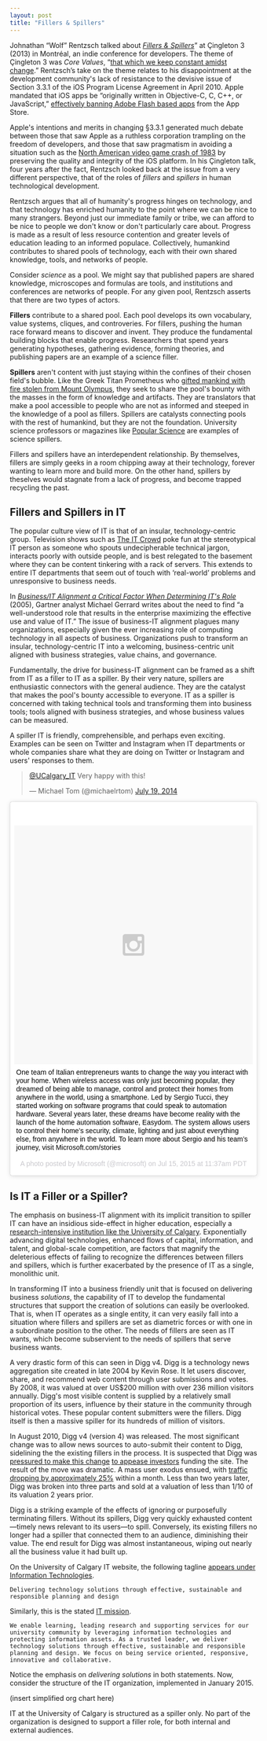 ```yaml
---
layout: post
title: "Fillers & Spillers"
---
```


Johnathan “Wolf” Rentzsch talked about [*Fillers & Spillers*](https://vimeo.com/80646309)” at Çingleton 3 (2013) in Montréal, an indie conference for developers. The theme of Çingleton 3 was *Core Values*, “[that which we keep constant amidst change](https://web.archive.org/web/20130817113219/http://cingleton.com/).” Rentzsch’s take on the theme relates to his disappointment at the development community's lack of resistance to the devisive issue of Section 3.3.1 of the iOS Program License Agreement in April 2010. Apple mandated that iOS apps be “originally written in Objective-C, C, C++, or JavaScript,” [effectively banning Adobe Flash based apps](http://daringfireball.net/2010/04/iphone_agreement_bans_flash_compiler) from the App Store.

Apple's intentions and merits in changing §3.3.1 generated much debate between those that saw Apple as a ruthless corporation trampling on the freedom of developers, and those that saw pragmatism in avoiding a situation such as the [North American video game crash of 1983](https://en.wikipedia.org/wiki/North_American_video_game_crash_of_1983) by preserving the quality and integrity of the iOS platform. In his Çingleton talk, four years after the fact, Rentzsch looked back at the issue from a very different perspective, that of the roles of *fillers* and *spillers* in human technological development.

Rentzsch argues that all of humanity's progress hinges on technology, and that technology has enriched humanity to the point where we can be nice to many strangers. Beyond just our immediate family or tribe, we can afford to be nice to people we don't know or don't particularly care about. Progress is made as a result of less resource contention and greater levels of education leading to an informed populace. Collectively, humankind contributes to shared pools of technology, each with their own shared knowledge, tools, and networks of people.

Consider *science* as a pool. We might say that published papers are shared knowledge, microscopes and formulas are tools, and institutions and conferences are networks of people. For any given pool, Rentzsch asserts that there are two types of actors.

**Fillers** contribute to a shared pool. Each pool develops its own vocabulary, value systems, cliques, and controveries. For fillers, pushing the human race forward means to discover and invent. They produce the fundamental building blocks that enable progress. Researchers that spend years generating hypotheses, gathering evidence, forming theories, and publishing papers are an example of a science filler.

**Spillers** aren't content with just staying within the confines of their chosen field's bubble. Like the Greek Titan Prometheus who [gifted mankind with fire stolen from Mount Olympus](https://en.wikipedia.org/wiki/Prometheus), they seek to share the pool's bounty with the masses in the form of knowledge and artifacts. They are translators that make a pool accessible to people who are not as informed and steeped in the knowledge of a pool as fillers. Spillers are catalysts connecting pools with the rest of humankind, but they are not the foundation. University science professors or magazines like [Popular Science](http://www.popsci.com) are examples of science spillers.

Fillers and spillers have an interdependent relationship. By themselves, fillers are simply geeks in a room chipping away at their technology, forever wanting to learn more and build more. On the other hand, spillers by theselves would stagnate from a lack of progress, and become trapped recycling the past.

## Fillers and Spillers in IT

The popular culture view of IT is that of an insular, technology-centric group. Television shows such as [The IT Crowd](http://www.channel4.com/entertainment/tv/microsites/I/itcrowd) poke fun at the stereotypical IT person as someone who spouts undecipherable technical jargon, interacts poorly with outside people, and is best relegated to the basement where they can be content tinkering with a rack of servers. This extends to entire IT departments that seem out of touch with ‘real-world’ problems and unresponsive to business needs.

In *[Business/IT Alignment a Critical Factor When Determining IT's Role](http://www.gartner.com/document/code/129316)* (2005), Gartner analyst Michael Gerrard writes about the need to find “a well-understood role that results in the enterprise maximizing the effective use and value of IT.” The issue of business-IT alignment plagues many organizations, especially given the ever increasing role of computing technology in all aspects of business. Organizations push to transform an insular, technology-centric IT into a welcoming, business-centric unit aligned with business strategies, value chains, and governance. 

Fundamentally, the drive for business-IT alignment can be framed as a shift from IT as a filler to IT as a spiller. By their very nature, spillers are enthusiastic connectors with the general audience. They are the catalyst that makes the pool's bounty accessible to everyone. IT as a spiller is concerned with taking technical tools and transforming them into business tools; tools aligned with business strategies, and whose business values can be measured.

A spiller IT is friendly, comprehensible, and perhaps even exciting. Examples  can be seen on Twitter and Instagram when IT departments or whole companies share what they are doing on Twitter or Instagram and users' responses to them.

<blockquote class="twitter-tweet" lang="en"><p lang="en" dir="ltr"><a href="https://twitter.com/UCalgary_IT">@UCalgary_IT</a> Very happy with this!</p>&mdash; Michael Tom (@michaelrtom) <a href="https://twitter.com/michaelrtom/status/490292005553963008">July 19, 2014</a></blockquote> <script async src="//platform.twitter.com/widgets.js" charset="utf-8"></script>

<blockquote class="instagram-media" data-instgrm-captioned data-instgrm-version="4" style=" background:#FFF; border:0; border-radius:3px; box-shadow:0 0 1px 0 rgba(0,0,0,0.5),0 1px 10px 0 rgba(0,0,0,0.15); margin: 1px; max-width:658px; padding:0; width:99.375%; width:-webkit-calc(100% - 2px); width:calc(100% - 2px);"><div style="padding:8px;"> <div style=" background:#F8F8F8; line-height:0; margin-top:40px; padding:50% 0; text-align:center; width:100%;"> <div style=" background:url(data:image/png;base64,iVBORw0KGgoAAAANSUhEUgAAACwAAAAsCAMAAAApWqozAAAAGFBMVEUiIiI9PT0eHh4gIB4hIBkcHBwcHBwcHBydr+JQAAAACHRSTlMABA4YHyQsM5jtaMwAAADfSURBVDjL7ZVBEgMhCAQBAf//42xcNbpAqakcM0ftUmFAAIBE81IqBJdS3lS6zs3bIpB9WED3YYXFPmHRfT8sgyrCP1x8uEUxLMzNWElFOYCV6mHWWwMzdPEKHlhLw7NWJqkHc4uIZphavDzA2JPzUDsBZziNae2S6owH8xPmX8G7zzgKEOPUoYHvGz1TBCxMkd3kwNVbU0gKHkx+iZILf77IofhrY1nYFnB/lQPb79drWOyJVa/DAvg9B/rLB4cC+Nqgdz/TvBbBnr6GBReqn/nRmDgaQEej7WhonozjF+Y2I/fZou/qAAAAAElFTkSuQmCC); display:block; height:44px; margin:0 auto -44px; position:relative; top:-22px; width:44px;"></div></div> <p style=" margin:8px 0 0 0; padding:0 4px;"> <a href="https://instagram.com/p/5KsaupwrAv/" style=" color:#000; font-family:Arial,sans-serif; font-size:14px; font-style:normal; font-weight:normal; line-height:17px; text-decoration:none; word-wrap:break-word;" target="_top">One team of Italian entrepreneurs wants to change the way you interact with your home. When wireless access was only just becoming popular, they dreamed of being able to manage, control and protect their homes from anywhere in the world, using a smartphone. Led by Sergio Tucci, they started working on software programs that could speak to automation hardware. Several years later, these dreams have become reality with the launch of the home automation software, Easydom. The system allows users to control their home’s security, climate, lighting and just about everything else, from anywhere in the world. To learn more about Sergio and his team’s journey, visit Microsoft.com/stories</a></p> <p style=" color:#c9c8cd; font-family:Arial,sans-serif; font-size:14px; line-height:17px; margin-bottom:0; margin-top:8px; overflow:hidden; padding:8px 0 7px; text-align:center; text-overflow:ellipsis; white-space:nowrap;">A photo posted by Microsoft (@microsoft) on <time style=" font-family:Arial,sans-serif; font-size:14px; line-height:17px;" datetime="2015-07-15T18:37:01+00:00">Jul 15, 2015 at 11:37am PDT</time></p></div></blockquote> <script async defer src="//platform.instagram.com/en_US/embeds.js"></script>

## Is IT a Filler or a Spiller?

The emphasis on business-IT alignment with its implicit transition to spiller IT can have an insidious side-effect in higher education, especially a [research-intensive institution like the University of Calgary](https://web.archive.org/web/20150422214843/http://www.ucalgary.ca/research/research-excellence). Exponentially advancing digital technologies, enhanced flows of capital, information, and talent, and global-scale competition, are factors that magnify the deleterious effects of failing to recognize the differences between fillers and spillers, which is further exacerbated by the presence of IT as a single, monolithic unit.

In transforming IT into a business friendly unit that is focused on delivering business *solutions*, the capability of IT to develop the fundamental structures that support the creation of solutions can easily be overlooked. That is, when IT operates as a single entity, it can very easily fall into a situation where fillers and spillers are set as diametric forces or with one in a subordinate position to the other. The needs of fillers are seen as IT wants, which become subservient to the needs of spillers that serve business wants.

A very drastic form of this can seen in Digg v4. Digg is a technology news aggregation site created in late 2004 by Kevin Rose. It let users discover, share, and recommend web content through user submissions and votes. By 2008, it was valued at over US$200 million with over 236 million visitors annually. Digg's most visible content is supplied by a relatively small proportion of its users, influence by their stature in the community through historical votes. These popular content submitters were the fillers. Digg itself is then a massive spiller for its hundreds of million of visitors.

In August 2010, Digg v4 (version 4) was released. The most significant change was to allow news sources to auto-submit their content to Digg, sidelining the the existing fillers in the process. It is suspected that Digg was [pressured to make this change](http://alexisohanian.com/an-open-letter-to-kevin-rose) [to appease investors](http://searchengineland.com/digg-v4-how-to-successfully-kill-a-community-50450) funding the site. The result of the move was dramatic. A mass user exodus ensued, with [traffic dropping by approximately 25%](http://thenextweb.com/socialmedia/2010/09/23/diggs-traffic-is-collapsing-at-home-and-abroad/) within a month. Less than two years later, Digg was broken into three parts and sold at a valuation of less than 1/10 of its valuation 2 years prior.

Digg is a striking example of the effects of ignoring or purposefully terminating fillers. Without its spillers, Digg very quickly exhausted content—timely news relevant to its users—to spill. Conversely, its existing fillers no longer had a spiller that connected them to an audience, diminishing their value. The end result for Digg was almost instantaneous, wiping out nearly all the business value it had built up.



On the University of Calgary IT website, the following tagline [appears under Information Technologies](http://www.ucalgary.ca/it/).

    Delivering technology solutions through effective, sustainable and responsible planning and design

Similarly, this is the stated [IT mission](http://www.ucalgary.ca/it/about).

    We enable learning, leading research and supporting services for our university community by leveraging information technologies and protecting information assets. As a trusted leader, we deliver technology solutions through effective, sustainable and responsible planning and design. We focus on being service oriented, responsive, innovative and collaborative.

Notice the emphasis on *delivering solutions* in both statements. Now, consider the structure of the IT organization, implemented in January 2015.

(insert simplified org chart here)

IT at the University of Calgary is structured as a spiller only. No part of the organization is designed to support a filler role, for both internal and external audiences.